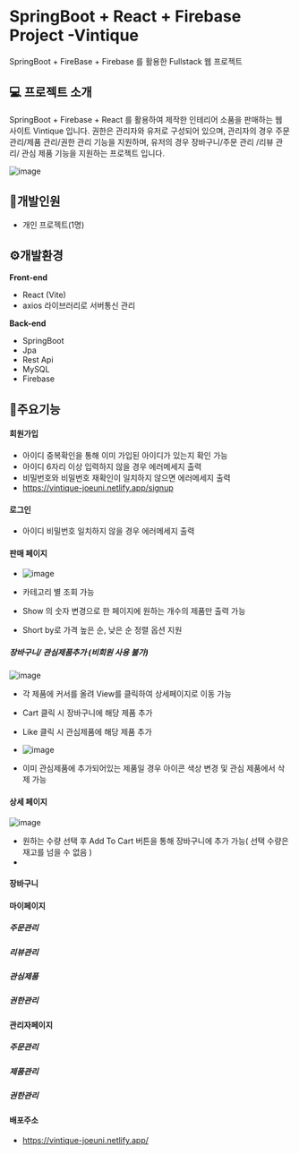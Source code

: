 # SpringBoot + React + Firebase Project -Vintique
SpringBoot + FireBase + Firebase 를 활용한 Fullstack 웹 프로젝트 

## 💻 프로젝트 소개
SpringBoot + Firebase + React 를 활용하여 제작한 인테리어 소품을 판매하는 웹 사이트 Vintique 입니다. 
권한은 관리자와 유저로 구성되어 있으며, 관리자의 경우 주문 관리/제품 관리/권한 관리 기능을 지원하며, 
유저의 경우 장바구니/주문 관리 /리뷰 관리/ 관심 제품 기능을 지원하는 프로젝트 입니다.

![image](https://github.com/joeuni-ex/React_BookMarket/assets/141595215/9f612236-7095-4403-8a79-be87060aab25)

## :raising_hand:개발인원
- 개인 프로젝트(1명)

## ⚙️개발환경
**Front-end**
- React (Vite)
- axios 라이브러리로 서버통신 관리
  
**Back-end**
- SpringBoot
- Jpa
- Rest Api
- MySQL
- Firebase


## 📌주요기능

#### 회원가입
- 아이디 중복확인을 통해 이미 가입된 아이디가 있는지 확인 가능
- 아이디 6자리 이상 입력하지 않을 경우 에러메세지 출력
- 비밀번호와 비밀번호 재확인이 일치하지 않으면 에러메세지 출력
- https://vintique-joeuni.netlify.app/signup
  

#### 로그인
- 아이디 비밀번호 일치하지 않을 경우 에러메세지 출력 

#### 판매 페이지
- ![image](https://github.com/joeuni-ex/VintiqueProject/assets/141595215/89d2af3c-6e4f-47b7-80a4-50fddf0a2e21)

- 카테고리 별 조회 가능
- Show 의 숫자 변경으로 한 페이지에 원하는 개수의 제품만 출력 가능
- Short by로 가격 높은 순, 낮은 순 정렬 옵션 지원 

##### 장바구니/ 관심제품추가 (비회원 사용 불가)
![image](https://github.com/joeuni-ex/VintiqueProject/assets/141595215/2bd57bb2-8899-45b8-9687-f7c25afcb434)

- 각 제품에 커서를 올려 View를 클릭하여 상세페이지로 이동 가능
- Cart 클릭 시 장바구니에 해당 제품 추가
- Like 클릭 시 관심제품에 해당 제품 추가
- ![image](https://github.com/joeuni-ex/VintiqueProject/assets/141595215/432666c8-5b6a-42b2-b01a-fc70de338ad3)

- 이미 관심제품에 추가되어있는 제품일 경우 아이콘 색상 변경 및 관심 제품에서 삭제 가능

#### 상세 페이지 
![image](https://github.com/joeuni-ex/VintiqueProject/assets/141595215/9f7e3dd7-fc3e-4181-8fe7-895287f738ca)
- 원하는 수량 선택 후 Add To Cart 버튼을 통해 장바구니에 추가 가능( 선택 수량은 재고를 넘을 수 없음 )
- 

#### 장바구니


#### 마이페이지

##### 주문관리
##### 리뷰관리
##### 관심제품
##### 권한관리

#### 관리자페이지
##### 주문관리
##### 제품관리
##### 권한관리


#### 배포주소 
- https://vintique-joeuni.netlify.app/
